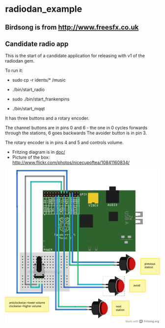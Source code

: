 radiodan_example
================

## Birdsong is from http://www.freesfx.co.uk

## Candidate radio app

This is the start of a candidate application for releasing with v1 of the radiodan gem.

To run it:
- sudo cp -r idents/* /music

- ./bin/start_radio
- sudo ./bin/start_frankenpins 
- ./bin/start_mqqt


It has three buttons and a rotary encoder.

The channel buttons are in pins 0 and 6 - the one in 0 cycles forwards through the stations, 6 goes backwards
The avoider button is in pin 3.

The rotary encoder is in pins 4 and 5 and controls volume.

* Fritzing diagram is in [doc/](/doc/)
* Picture of the box: http://www.flickr.com/photos/nicecupoftea/10841160834/

<img src="doc/Radiodan_app.png" alt="Fritzing diagram app" />


